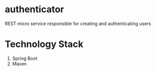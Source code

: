 # authenticator
REST micro service responsible for creating and authenticating users

# Technology Stack
1. Spring Boot
2. Maven
